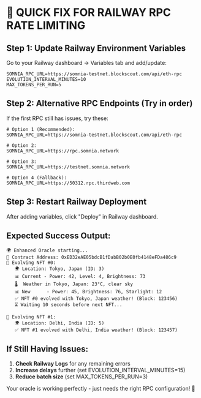 # 🔧 QUICK FIX FOR RAILWAY RPC RATE LIMITING

## Step 1: Update Railway Environment Variables

Go to your Railway dashboard → Variables tab and add/update:

```
SOMNIA_RPC_URL=https://somnia-testnet.blockscout.com/api/eth-rpc
EVOLUTION_INTERVAL_MINUTES=10
MAX_TOKENS_PER_RUN=5
```

## Step 2: Alternative RPC Endpoints (Try in order)

If the first RPC still has issues, try these:

```
# Option 1 (Recommended):
SOMNIA_RPC_URL=https://somnia-testnet.blockscout.com/api/eth-rpc

# Option 2:
SOMNIA_RPC_URL=https://rpc.somnia.network

# Option 3:
SOMNIA_RPC_URL=https://testnet.somnia.network

# Option 4 (Fallback):
SOMNIA_RPC_URL=https://50312.rpc.thirdweb.com
```

## Step 3: Restart Railway Deployment

After adding variables, click "Deploy" in Railway dashboard.

## Expected Success Output:

```
🌍 Enhanced Oracle starting...
📍 Contract Address: 0xED32eAE05bdcB1fDabB02b0E0fb4148eFDa486c9
🎯 Evolving NFT #0:
   🌍 Location: Tokyo, Japan (ID: 3)
   📊 Current - Power: 42, Level: 4, Brightness: 73
   🌡️  Weather in Tokyo, Japan: 23°C, clear sky
   📊 New      - Power: 45, Brightness: 76, Starlight: 12
   ✅ NFT #0 evolved with Tokyo, Japan weather! (Block: 123456)
   ⏳ Waiting 10 seconds before next NFT...

🎯 Evolving NFT #1:
   🌍 Location: Delhi, India (ID: 5)
   ✅ NFT #1 evolved with Delhi, India weather! (Block: 123457)
```

## If Still Having Issues:

1. **Check Railway Logs** for any remaining errors
2. **Increase delays** further (set EVOLUTION_INTERVAL_MINUTES=15)
3. **Reduce batch size** (set MAX_TOKENS_PER_RUN=3)

Your oracle is working perfectly - just needs the right RPC configuration! 🚀
